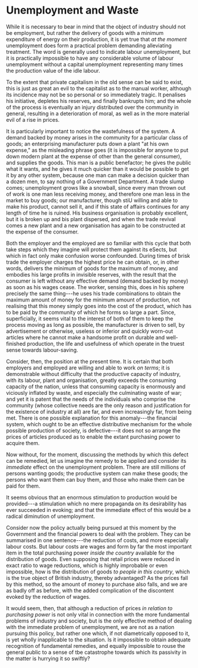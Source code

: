 # Unemployment and Waste

While it is necessary to bear in mind that the object of industry should not be employment, but rather the delivery of goods with a minimum expenditure of energy on their production, it is yet true that *at the moment* unemployment does form a practical problem demanding alleviating treatment. The word is generally used to indicate labour unemployment, but it is practically impossible to have any considerable volume of labour unemployment without a capital unemployment representing many times the production value of the idle labour.

To the extent that private capitalism in the old sense can be said to exist, this is just as great an evil to the capitalist as to the manual worker, although its incidence may not be so personal or so immediately tragic. It penalises his initiative, depletes his reserves, and finally bankrupts him; and the whole of the process is eventually an injury distributed over the community in general, resulting in a deterioration of moral, as well as in the more material evil of a rise in prices.

It is particularly important to notice the wastefulness of the system. A demand backed by money arises in the community for a particular class of goods; an enterprising manufacturer puts down a plant "at his own expense," as the misleading phrase goes (it is impossible for anyone to put down modern plant at the expense of other than the general consumer), and supplies the goods. This man is a public benefactor; he gives the public what it wants, and he gives it much quicker than it would be possible to get it by any other system, because one man can make a decision quicker than a dozen men, to say nothing of a Government Department. A trade slump comes; unemployment grows like a snowball, since every man thrown out of work is one man less receiving money, and therefore one man less in the market to buy goods; our manufacturer, though stiU willing and able to make his product, cannot sell it, and if this state of affairs continues for any length of time he is ruined. His business organisation is probably excellent, but it is broken up and bis plant dispersed, and when the trade revival comes a new plant and a new organisation has again to be constructed at the expense of the consumer.

Both the employer and the employed are so familiar with this cycle that both take steps which they imagine will protect them against its eSects, but which in fact only make confusion worse confounded. During times of brisk trade the employer charges the highest price he can obtain, or, in other words, delivers the minimum of goods for the maximum of money, and embodies his large profits in invisible reserves, with the result that the consumer is left without any effective demand (demand backed by money) as soon as his wages cease. The worker, sensing this, does in his sphere precisely the same thing---he uses his trade combinations to obtain the maximum amount of money for the minimum amount of production, not realising that this money simply goes into the cost of the product, which has to be paid by the community of which he forms so large a part. Since, superficially, it seems vital to the interest of both of them to keep the process moving as long as possible, the manufacturer is driven to sell, by advertisement or otherwise, useless or inferior and quickly worn-out articles where he cannot make a handsome profit on durable and well-finished production, the life and usefulness of which operate in the truest sense towards labour-saving.

Consider, then, the position at the present time. It is certain that both employers and employed are willing and able to work *on terms*; it is demonstrable without difficulty that the productive capacity of industry, with its labour, plant and organisation, greatly exceeds the consuming capacity of the nation, unless that consuming capacity is enormously and viciously inflated by waste, and especially the culminating waste of war; and yet it is patent that the needs of the individuals who comprise the community (whose collective needs are the only reason and justification for the existence of industry at all) are far, and even increasingly far, from being met. There is one possible explanation for this anomaly---the financial system, which ought to be an effective distributive mechanism for the whole possible production of society, is defective---it does not so arrange the prices of articles produced as to enable the extant purchasing power to acquire them.

Now without, for the moment, discussing the methods by which this defect can be remedied, let us imagine the remedy to be applied and consider its *immediate* effect on the unemployment problem. There are still millions of persons wanting goods; the productive system can make these goods; the persons who want them can buy them, and those who make them can be paid for them.

It seems obvious that an enormous stimulation to production would be provided---a stimulation which no mere propaganda on its desirability has ever succeeded in evoking; and that the immediate effect of this would be a radical diminution of unemployment.

Consider now the policy actually being pursued at this moment by the Government and the financial powers to deal with the problem. They can be summarised in one sentence---the reduction of costs, and more especially labour costs. But labour costs are wages and form by far the most important item in the total purchasing power *inside the country* available for the distribution of goods. Even supposing that retail prices were reduced in exact ratio to wage reductions, which is highly improbable or even impossible, how is the distribution of goods *to people in this country*, which is the true object of British industry, thereby advantaged? As the prices fall by this method, so the amount of money to purchase also falls, and we are as badly off as before, with the added complication of the discontent evoked by the reduction of wages.

It would seem, then, that although a reduction of prices *in relation to purchasing power* is not only vital in connection with the more fundamental problems of industry and society, but is the only effective method of dealing with the immediate problem of unemployment, we are not as a nation pursuing this policy, but rather one which, if not diametrically opposed to it, is yet wholly inapplicable to the situation. Is it impossible to obtain adequate recognition of fundamental remedies, and equally impossible to rouse the general public to a sense of tbe catastrophe towards which its passivity in the matter is hurrying it so swiftly?

